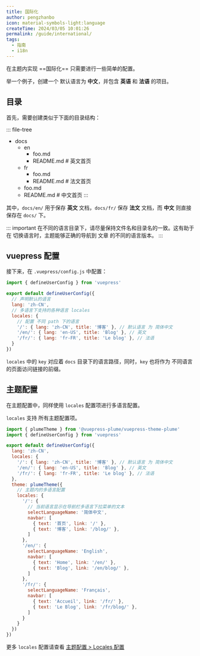 ```yaml
---
title: 国际化
author: pengzhanbo
icon: material-symbols-light:language
createTime: 2024/03/05 10:01:26
permalink: /guide/international/
tags:
  - 指南
  - i18n
---
```


在主题内实现 ==国际化== 只需要进行一些简单的配置。

举一个例子，创建一个 默认语言为 **中文**，并包含 **英语** 和 **法语** 的项目。

## 目录

首先，需要创建类似于下面的目录结构：

::: file-tree

- docs
  - en
    - foo.md
    - README.md  \# 英文首页
  - fr
    - foo.md
    - README.md  \# 法文首页
  - foo.md
  - README.md  \# 中文首页
:::

其中，`docs/en/` 用于保存 **英文** 文档，`docs/fr/` 保存 **法文** 文档，而 **中文** 则直接保存在 `docs/` 下。

::: important
在不同的语言目录下，请尽量保持文件名和目录名的一致。这有助于在 切换语言时，主题能够正确的导航到 文章
的不同的语言版本。
:::

## vuepress 配置

接下来，在 `.vuepress/config.js` 中配置：

```js
import { defineUserConfig } from 'vuepress'

export default defineUserConfig({
  // 声明默认的语言
  lang: 'zh-CN',
  // 多语言下支持的各种语言 locales
  locales: {
    // 配置 不同 path 下的语言
    '/': { lang: 'zh-CN', title: '博客' }, // 默认语言 为 简体中文
    '/en/': { lang: 'en-US', title: 'Blog' }, // 英文
    '/fr/': { lang: 'fr-FR', title: 'Le blog' }, // 法语
  }
})
```

`locales` 中的 `key` 对应着 `docs` 目录下的语言路径，同时，`key` 也将作为 不同语言的页面访问链接的前缀。

## 主题配置

在主题配置中，同样使用 `locales` 配置项进行多语言配置。

`locales` 支持 所有主题配置项。

```js
import { plumeTheme } from '@vuepress-plume/vuepress-theme-plume'
import { defineUserConfig } from 'vuepress'

export default defineUserConfig({
  lang: 'zh-CN',
  locales: {
    '/': { lang: 'zh-CN', title: '博客' }, // 默认语言 为 简体中文
    '/en/': { lang: 'en-US', title: 'Blog' }, // 英文
    '/fr/': { lang: 'fr-FR', title: 'Le blog' }, // 法语
  },
  theme: plumeTheme({
    // 主题内的多语言配置
    locales: {
      '/': {
        // 当前语言显示在导航栏多语言下拉菜单的文本
        selectLanguageName: '简体中文',
        navbar: [
          { text: '首页', link: '/' },
          { text: '博客', link: '/blog/' },
        ]
      },
      '/en/': {
        selectLanguageName: 'English',
        navbar: [
          { text: 'Home', link: '/en/' },
          { text: 'Blog', link: '/en/blog/' },
        ]
      },
      '/fr/': {
        selectLanguageName: 'Français',
        navbar: [
          { text: 'Accueil', link: '/fr/' },
          { text: 'Le Blog', link: '/fr/blog/' },
        ]
      }
    }
  })
})
```

更多 `locales` 配置请查看 [主题配置 > Locales 配置](../config/主题配置.md#locale-配置)
